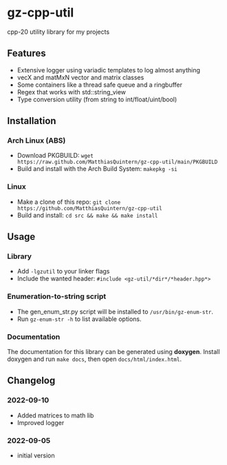 # gz-cpp-util
cpp-20 utility library for my projects

## Features
- Extensive logger using variadic templates to log almost anything
- vecX and matMxN vector and matrix classes
- Some containers like a thread safe queue and a ringbuffer
- Regex that works with std::string_view
- Type conversion utility (from string to int/float/uint/bool)


## Installation
### Arch Linux (ABS)
- Download PKGBUILD: `wget https://raw.github.com/MatthiasQuintern/gz-cpp-util/main/PKGBUILD`
- Build and install with the Arch Build System: `makepkg -si`

### Linux
- Make a clone of this repo: `git clone https://github.com/MatthiasQuintern/gz-cpp-util`
- Build and install: `cd src && make && make install`


## Usage
### Library
- Add `-lgzutil` to your linker flags
- Include the wanted header: `#include <gz-util/*dir*/*header.hpp*>`

### Enumeration-to-string script
- The gen_enum_str.py script will be installed to `/usr/bin/gz-enum-str`.
- Run `gz-enum-str -h` to list available options.

### Documentation
The documentation for this library can be generated using **doxygen**. 
Install doxygen and run `make docs`, then open `docs/html/index.html`.


## Changelog
### 2022-09-10
- Added matrices to math lib
- Improved logger
### 2022-09-05
- initial version
